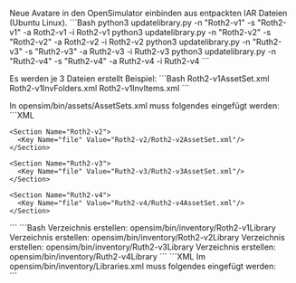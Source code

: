 Neue Avatare in den OpenSimulator einbinden aus entpackten IAR Dateien (Ubuntu Linux).
´´´Bash
python3 updatelibrary.py -n "Roth2-v1" -s "Roth2-v1" -a Roth2-v1 -i Roth2-v1
python3 updatelibrary.py -n "Roth2-v2" -s "Roth2-v2" -a Roth2-v2 -i Roth2-v2
python3 updatelibrary.py -n "Ruth2-v3" -s "Ruth2-v3" -a Ruth2-v3 -i Ruth2-v3
python3 updatelibrary.py -n "Ruth2-v4" -s "Ruth2-v4" -a Ruth2-v4 -i Ruth2-v4
´´´

Es werden je 3 Dateien erstellt Beispiel:
´´´Bash
Roth2-v1AssetSet.xml
Roth2-v1InvFolders.xml
Roth2-v1InvItems.xml
´´´

In opensim/bin/assets/AssetSets.xml muss folgendes eingefügt werden:
´´´XML
  <Section Name="Roth2-v1">
    <Key Name="file" Value="Roth2-v1/Roth2-v1AssetSet.xml"/>
	</Section>

	<Section Name="Roth2-v2">
	  <Key Name="file" Value="Roth2-v2/Roth2-v2AssetSet.xml"/>
	</Section>

	<Section Name="Ruth2-v3">
	  <Key Name="file" Value="Ruth2-v3/Ruth2-v3AssetSet.xml"/>
	</Section>

	<Section Name="Ruth2-v4">
	  <Key Name="file" Value="Ruth2-v4/Ruth2-v4AssetSet.xml"/>
	</Section>
 
</Nini>
´´´
´´´Bash
Verzeichnis erstellen: opensim/bin/inventory/Roth2-v1Library
Verzeichnis erstellen: opensim/bin/inventory/Roth2-v2Library
Verzeichnis erstellen: opensim/bin/inventory/Ruth2-v3Library
Verzeichnis erstellen: opensim/bin/inventory/Ruth2-v4Library
´´´
´´´XML
Im opensim/bin/inventory/Libraries.xml muss folgendes eingefügt werden:

  <Section Name="Roth2-v1 Library">
    <Key Name="foldersFile" Value="Roth2-v1Library/Roth2-v1InvFolders.xml"/>
    <Key Name="itemsFile" Value="Roth2-v1Library/Roth2-v1InvItems.xml"/>
  </Section>
  
  <Section Name="Roth2-v2 Library">
    <Key Name="foldersFile" Value="Roth2-v2Library/Roth2-v2InvFolders.xml"/>
    <Key Name="itemsFile" Value="Roth2-v2Library/Roth2-v2InvItems.xml"/>
  </Section>
  
  <Section Name="Ruth2-v3 Library">
    <Key Name="foldersFile" Value="Ruth2-v3Library/Ruth2-v3InvFolders.xml"/>
    <Key Name="itemsFile" Value="Ruth2-v3Library/Ruth2-v3InvItems.xml"/>
  </Section>
  
  <Section Name="Ruth2-v4 Library">
    <Key Name="foldersFile" Value="Ruth2-v4Library/Ruth2-v4InvFolders.xml"/>
    <Key Name="itemsFile" Value="Ruth2-v4Library/Ruth2-v4InvItems.xml"/>
  </Section>
´´´
